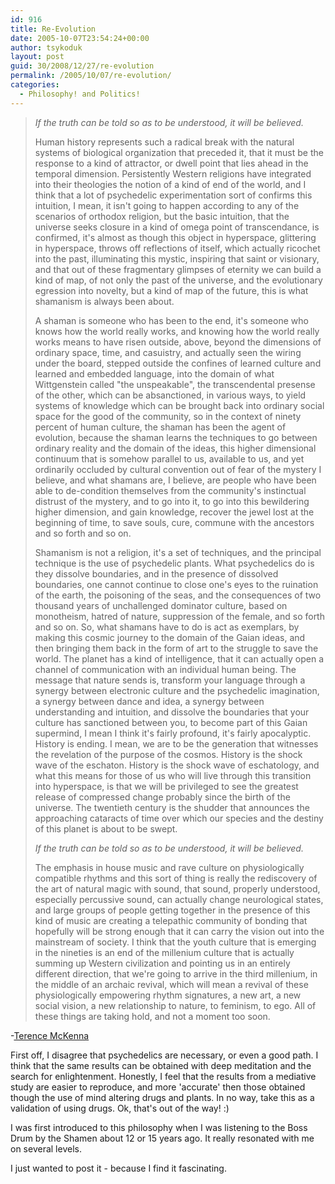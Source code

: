 ```yaml
---
id: 916
title: Re-Evolution
date: 2005-10-07T23:54:24+00:00
author: tsykoduk
layout: post
guid: 30/2008/12/27/re-evolution
permalink: /2005/10/07/re-evolution/
categories:
  - Philosophy! and Politics!
---
```

<blockquote><em>If the truth can be told so as to be understood, it will be believed.</em>

<p>Human history represents such a radical break with the natural systems of biological organization that preceded it, that it must be the response to a kind of attractor, or dwell point that lies ahead in the temporal dimension. Persistently Western religions have integrated into their theologies the notion of a kind of end of the world, and I think that a lot of psychedelic experimentation sort of confirms this intuition, I mean, it isn't going to happen according to any of the scenarios of orthodox religion, but the basic intuition, that the universe seeks closure in a kind of omega point of transcendance, is confirmed, it's almost as though this object in hyperspace, glittering in hyperspace, throws off reflections of itself, which actually ricochet into the past, illuminating this mystic, inspiring that saint or visionary, and that out of these fragmentary glimpses of eternity we can build a kind of map, of not only the past of the universe, and the evolutionary egression into novelty, but a kind of map of the future, this is what shamanism is always been about.</p>


<p>A shaman is someone who has been to the end, it's someone who knows how the world really works, and knowing how the world really works means to have risen outside, above, beyond the dimensions of ordinary space, time, and casuistry, and actually seen the wiring under the board, stepped outside the confines of learned culture and learned and embedded language, into the domain of what Wittgenstein called "the unspeakable", the transcendental presense of the other, which can be absanctioned, in various ways, to yield systems of knowledge which can be brought back into ordinary social space for the good of the community, so in the context of ninety percent of human culture, the shaman has been the agent of evolution, because the shaman learns the techniques to go between ordinary reality and the domain of the ideas, this higher dimensional continuum that is somehow parallel to us, available to us, and yet ordinarily occluded by cultural convention out of fear of the mystery I believe, and what shamans are, I believe, are people who have been able to de-condition themselves from the community's instinctual distrust of the mystery, and to go into it, to go into this bewildering higher dimension, and gain knowledge, recover the jewel lost at the beginning of time, to save souls, cure, commune with the ancestors and so forth and so on.</p>


<p>Shamanism is not a religion, it's a set of techniques, and the principal technique is the use of psychedelic plants. What psychedelics do is they dissolve boundaries, and in the presence of dissolved boundaries, one cannot continue to close one's eyes to the ruination of the earth, the poisoning of the seas, and the consequences of two thousand years of unchallenged dominator culture, based on monotheism, hatred of nature, suppression of the female, and so forth and so on. So, what shamans have to do is act as exemplars, by making this cosmic journey to the domain of the Gaian ideas, and then bringing them back in the form of art to the struggle to save the world. The planet has a kind of intelligence, that it can actually open a channel of communication with an individual human being. The message that nature sends is, transform your language through a synergy between electronic culture and the psychedelic imagination, a synergy between dance and idea, a synergy between understanding and intuition, and dissolve the boundaries that your culture has sanctioned between you, to become part of this Gaian supermind, I mean I think it's fairly profound, it's fairly apocalyptic. History is ending. I mean, we are to be the generation that witnesses the revelation of the purpose of the cosmos. History is the shock wave of the eschaton. History is the shock wave of eschatology, and what this means for those of us who will live through this transition into hyperspace, is that we will be privileged to see the greatest release of compressed change probably since the birth of the universe. The twentieth century is the shudder that announces the approaching cataracts of time over which our species and the destiny of this planet is about to be swept.</p>


<p><em>If the truth can be told so as to be understood, it will be believed.</em></p>


<p>The emphasis in house music and rave culture on physiologically compatible rhythms and this sort of thing is really the rediscovery of the art of natural magic with sound, that sound, properly understood, especially percussive sound, can actually change neurological states, and large groups of people getting together in the presence of this kind of music are creating a telepathic community of bonding that hopefully will be strong enough that it can carry the vision out into the mainstream of society. I think that the youth culture that is emerging in the nineties is an end of the millenium culture that is actually summing up Western civilization and pointing us in an entirely different direction, that we're going to arrive in the third millenium, in the middle of an archaic revival, which will mean a revival of these physiologically empowering rhythm signatures, a new art, a new social vision, a new relationship to nature, to feminism, to ego. All of these things are taking hold, and not a moment too soon.</blockquote></p>


<p>-<a href="http://en.wikipedia.org/wiki/Terence_McKenna">Terence McKenna</a></p>


<p>First off, I disagree that psychedelics are necessary, or even a good path. I think that the same results can be obtained with deep meditation and the search for enlightenment. Honestly, I feel that the results from a mediative study are easier to reproduce, and more 'accurate' then those obtained though the use of mind altering drugs and plants. In no way, take this as a validation of using drugs. Ok, that's out of the way! :)</p>


<p>I was first introduced to this philosophy when I was listening to the Boss Drum by the Shamen about 12 or 15 years ago.  It really resonated with me on several levels.</p>


<p>I just wanted to post it - because I find it fascinating.</p>